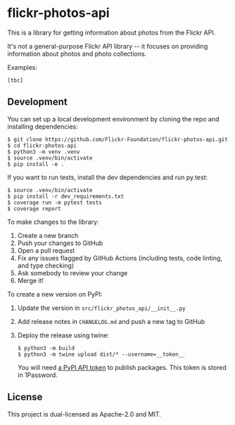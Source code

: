 # flickr-photos-api

This is a library for getting information about photos from the Flickr API.

It's not a general-purpose Flickr API library -- it focuses on providing information about photos and photo collections.

Examples:

```console
[tbc]
```

## Development

You can set up a local development environment by cloning the repo and installing dependencies:

```console
$ git clone https://github.com/Flickr-Foundation/flickr-photos-api.git
$ cd flickr-photos-api
$ python3 -m venv .venv
$ source .venv/bin/activate
$ pip install -e .
```

If you want to run tests, install the dev dependencies and run py.test:

```console
$ source .venv/bin/activate
$ pip install -r dev_requirements.txt
$ coverage run -m pytest tests
$ coverage report
```

To make changes to the library:

1.  Create a new branch
2.  Push your changes to GitHub
3.  Open a pull request
4.  Fix any issues flagged by GitHub Actions (including tests, code linting, and type checking)
5.  Ask somebody to review your change
6.  Merge it!

To create a new version on PyPI:

1.  Update the version in `src/flickr_photos_api/__init__.py`
2.  Add release notes in `CHANGELOG.md` and push a new tag to GitHub
3.  Deploy the release using twine:

    ```console
    $ python3 -m build
    $ python3 -m twine upload dist/* --username=__token__
    ```
    
    You will need [a PyPI API token](https://pypi.org/help/#apitoken) to publish packages.
    This token is stored in 1Password.

## License

This project is dual-licensed as Apache-2.0 and MIT.
